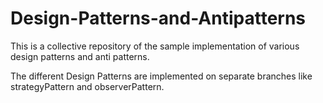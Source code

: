 # Design-Patterns-and-Antipatterns
This is a collective repository of the sample implementation of various design patterns and anti patterns.

The different Design Patterns are implemented on separate branches like strategyPattern and observerPattern.
